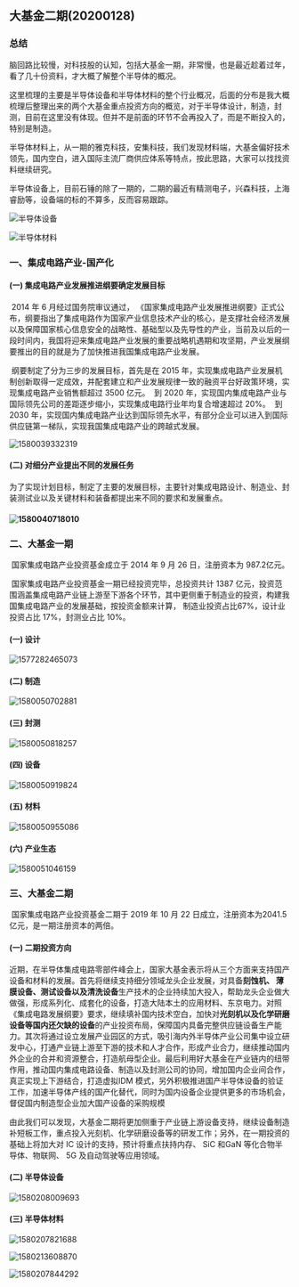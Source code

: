 ## 大基金二期(20200128)



### 总结

脑回路比较慢，对科技股的认知，包括大基金一期，非常慢，也是最近趁着过年，看了几十份资料，才大概了解整个半导体的概况。

这里梳理的主要是半导体设备和半导体材料的整个行业概况，后面的分布是我大概梳理后整理出来的两个大基金重点投资方向的概览，对于半导体设计，制造，封测，目前在这里没有体现。但并不是前面的环节不会再投入了，而是不断投入的，特别是制造。

半导体材料上，从一期的雅克科技，安集科技，我们发现材料端，大基金偏好技术领先，国内空白，进入国际主流厂商供应体系等特点，按此思路，大家可以找找资料继续研究。

半导体设备上，目前石锤的除了一期的，二期的最近有精测电子，兴森科技，上海睿励等，设备端的标的不算多，反而容易跟踪。



![半导体设备](大基金二期(20200128).assets/半导体设备.png)

![半导体材料](大基金二期(20200128).assets/半导体材料.png)



### 一、集成电路产业-国产化  

#### (一) 集成电路产业发展推进纲要确定发展目标 

​	2014 年 6 月经过国务院审议通过， 《国家集成电路产业发展推进纲要》正式公布，纲要指出了集成电路作为国家产业信息技术产业的核心，是支撑社会经济发展以及保障国家核心信息安全的战略性、基础型以及先导性的产业，当前及以后的一段时间内，我国将迎来集成电路产业发展的重要战略机遇期和攻坚期，产业发展纲要推出的目的就是为了加快推进我国集成电路产业发展。 

​	纲要制定了分为三步的发展目标，首先是在 2015 年，实现集成电路产业发展机制创新取得一定成效，并配套建立和产业发展规律一致的融资平台好政策环境，实现集成电路产业销售额超过 3500 亿元。
​	到 2020 年，实现国内集成电路产业与国际领先公司的差距逐步缩小，实现集成电路行业年均复合增速超过 20%。
​	到 2030 年，实现国内集成电路产业达到国际领先水平，有部分企业可以进入到国际供应链第一梯队，实现我国集成电路产业的跨越式发展。 	

![1580039332319](大基金二期(20200128).assets/1580039332319.png)

#### (二) 对细分产业提出不同的发展任务

​	为了实现计划目标，制定了主要的发展目标，主要针对集成电路设计、制造业、封装测试业以及关键材料和装备都提出来不同的要求和发展重点。 

#### ![1580040718010](大基金二期.assets/1580040718010.png)

### 二、大基金一期

​	国家集成电路产业投资基金成立于 2014 年 9 月 26 日，注册资本为 987.2亿元。 

​	国家集成电路产业投资基金一期已经投资完毕，总投资共计 1387 亿元，投资范围涵盖集成电路产业链上游至下游各个环节，其中更侧重于制造业的投资，构建我国集成电路产业的发展基础，按投资金额来计算， 制造业投资占比67%，设计业投资占比 17%，封测业占比 10%。 

#### (一) 设计

![1577282465073](大基金二期(20200128).assets/1577282465073.png)

#### (二) 制造

![1580050702881](大基金二期(20200128).assets/1580050702881.png)

#### (三) 封测

![1580050818257](大基金二期(20200128).assets/1580050818257.png)

#### (四) 设备

![1580050919824](大基金二期(20200128).assets/1580050919824.png)

#### (五) 材料

![1580050955086](大基金二期(20200128).assets/1580050955086.png)

#### (六) 产业生态

![1580051046159](大基金二期(20200128).assets/1580051046159.png)



### 三、大基金二期

​	国家集成电路产业投资基金二期于 2019 年 10 月 22 日成立，注册资本为2041.5 亿元，是一期注册资本的两倍。 

#### (一) 二期投资方向

​	近期，在半导体集成电路零部件峰会上，国家大基金表示将从三个方面来支持国产设备和材料的发展。
​	首先将继续支持细分领域龙头企业发展，对具备**刻蚀机、 薄膜设备、测试设备以及清洗设备**生产技术的企业持续加大投入，帮助龙头企业做大做强，形成系列化、成套化的设备，打造大陆本土的应用材料、东京电力。对照《集成电路发展纲要》要求，继续填补国内技术空白，加快对**光刻机以及化学研磨设备等国内还欠缺的设备**的产业投资布局，保障国内具备完整供应链设备生产能力。
​	其次将通过设立发展产业园区的方式，吸引海内外半导体产业公司集中设立研发中心，打通产业链上游至下游的技术和人才合作，形成产业合力，继续推动国内外企业的合并和资源整合，打造航母型企业。
​	最后利用好大基金在产业链内的纽带作用，推动国内集成电路设备、制造以及封测公司的协同，增加国内企业间合作，真正实现上下游结合，打造虚拟IDM 模式，另外积极推进国产半导体设备的验证工作，加速半导体产线的国产化替代，同时为国内设备企业提供更多的市场机会，督促国内制造型企业加大国产设备的采购规模 

​	由此我们可以发现，大基金二期将更加侧重于产业链上游设备支持，继续设备制造补短板工作，重点投入光刻机、化学研磨设备等的研发工作；另外，在一期投资的基础上将加大对 IC 设计的支持，预计将重点扶持内存、 SiC 和GaN 等化合物半导体、物联网、 5G 及自动驾驶等应用领域。 

#### (二) 半导体设备

![1580208009693](大基金二期(20200128).assets/1580208009693.png)





#### (三) 半导体材料

![1580207821688](大基金二期(20200128).assets/1580207821688.png)

![1580213608870](大基金二期(20200128).assets/1580213608870.png)

![1580207844292](大基金二期(20200128).assets/1580207844292.png)

